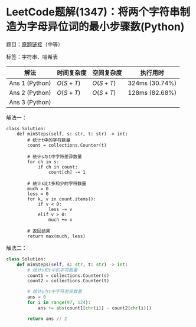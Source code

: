 # LeetCode题解(1347)：将两个字符串制造为字母异位词的最小步骤数(Python)

题目：[原题链接](https://leetcode-cn.com/problems/minimum-number-of-steps-to-make-two-strings-anagram/)（中等）

标签：字符串、哈希表

| 解法           | 时间复杂度 | 空间复杂度 | 执行用时       |
| -------------- | ---------- | ---------- | -------------- |
| Ans 1 (Python) | $O(S+T)$   | $O(S+T)$   | 324ms (30.74%) |
| Ans 2 (Python) | $O(S+T)$   | $O(S+T)$   | 128ms (82.68%) |
| Ans 3 (Python) |            |            |                |

解法一：

```
class Solution:
    def minSteps(self, s: str, t: str) -> int:
        # 统计t中的字符数量
        count = collections.Counter(t)

        # 统计s与t中字符差异数量
        for ch in s:
            if ch in count:
                count[ch] -= 1

        # 统计s比t多和少的字符数量
        much = 0
        less = 0
        for k, v in count.items():
            if v < 0:
                less -= v
            elif v > 0:
                much += v

        # 返回结果
        return max(much, less)
```

解法二：

```python
class Solution:
    def minSteps(self, s: str, t: str) -> int:
        # 统计s和t中的字符数量
        count1 = collections.Counter(s)
        count2 = collections.Counter(t)

        # 统计s与t中字符差异数量
        ans = 0
        for i in range(97, 124):
            ans += abs(count1[chr(i)] - count2[chr(i)])

        return ans // 2
```